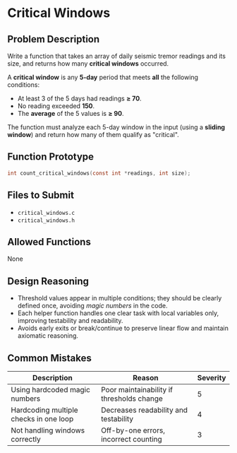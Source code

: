 # Critical Windows

## Problem Description

Write a function that takes an array of daily seismic tremor readings and its size, and returns how many **critical windows** occurred.

A **critical window** is any **5-day** period that meets **all** the following conditions:

- At least 3 of the 5 days had readings **≥ 70**.
- No reading exceeded **150**.
- The **average** of the 5 values is **≥ 90**.

The function must analyze each 5-day window in the input (using a **sliding window**) and return how many of them qualify as "critical".

## Function Prototype

```c
int count_critical_windows(const int *readings, int size);
```

## Files to Submit

- `critical_windows.c`
- `critical_windows.h`

## Allowed Functions

None

## Design Reasoning

- Threshold values appear in multiple conditions; they should be clearly defined once, avoiding *magic numbers* in the code.
- Each helper function handles one clear task with local variables only, improving testability and readability.
- Avoids early exits or break/continue to preserve linear flow and maintain axiomatic reasoning.

## Common Mistakes

| Description | Reason | Severity |
|-------------|--------|----------|
| Using hardcoded magic numbers | Poor maintainability if thresholds change | 5 |
| Hardcoding multiple checks in one loop | Decreases readability and testability | 4 |
| Not handling windows correctly | Off-by-one errors, incorrect counting | 3 |
